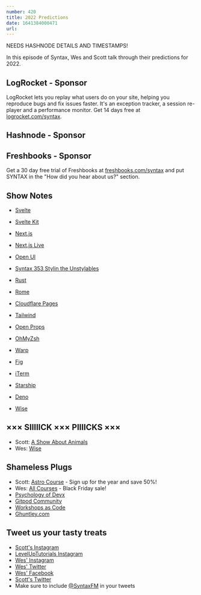 ```yaml
---
number: 420
title: 2022 Predictions
date: 1641384000471
url: 
---
```


NEEDS HASHNODE DETAILS AND TIMESTAMPS!

In this episode of Syntax, Wes and Scott talk through their predictions for 2022.

## LogRocket - Sponsor

LogRocket lets you replay what users do on your site, helping you reproduce bugs and fix issues faster. It's an exception tracker, a session re-player and a performance monitor. Get 14 days free at [logrocket.com/syntax](https://logrocket.com/syntax).

## Hashnode - Sponsor

## Freshbooks - Sponsor

Get a 30 day free trial of Freshbooks at [freshbooks.com/syntax](https://freshbooks.com/syntax) and put SYNTAX in the "How did you hear about us?" section.

## Show Notes

* [Svelte](https://svelte.dev)
* [Svelte Kit](https://kit.svelte.dev)

* [Next.js](https://nextjs.org)
* [Next.js Live](https://vercel.com/live)

* [Open UI](https://open-ui.org)
* [Syntax 353 Stylin the Unstylables](https://syntax.fm/show/353/hasty-treat-stylin-the-unstylables)

* [Rust](https://www.rust-lang.org)
* [Rome](https://rome.tools)

* [Cloudflare Pages](https://pages.cloudflare.com)

* [Tailwind](https://tailwindcss.com)
* [Open Props](https://open-props.style)

* [OhMyZsh](https://ohmyz.sh)
* [Warp](https://www.warp.dev)
* [Fig](https://fig.io)
* [iTerm](https://iterm2.com)
* [Starship](https://starship.rs)

* [Deno](https://deno.land)

* [Wise](https://wise.prf.hn/click/camref:1100lfN5E)

## ××× SIIIIICK ××× PIIIICKS ×××

* Scott: [A Show About Animals](https://play.acast.com/s/vice-news-reports/introducing-ashowaboutanimals-acast140a1b7c)
* Wes: [Wise](https://wise.prf.hn/click/camref:1100lfN5E)

## Shameless Plugs

* Scott: [Astro Course](https://www.leveluptutorials.com/pro) - Sign up for the year and save 50%!
* Wes: [All Courses](https://wesbos.com/courses/) - Black Friday sale!
* [Psychology of Devx](https://www.gitpod.io/blog/psychology-of-devx)
* [Gitpod Community](https://www.gitpod.io/community)
* [Workshops as Code](https://www.gitpod.io/blog/workshops-as-code)
* [Ghuntley.com](https://ghuntley.com)

## Tweet us your tasty treats

* [Scott's Instagram](https://www.instagram.com/stolinski/)
* [LevelUpTutorials Instagram](https://www.instagram.com/LevelUpTutorials/)
* [Wes' Instagram](https://www.instagram.com/wesbos/)
* [Wes' Twitter](https://twitter.com/wesbos)
* [Wes' Facebook](https://www.facebook.com/wesbos.developer)
* [Scott's Twitter](https://twitter.com/stolinski)
* Make sure to include [@SyntaxFM](https://twitter.com/SyntaxFM) in your tweets
